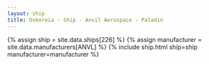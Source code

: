 ```yaml
---
layout: ship
title: Oskoreia - Ship - Anvil Aerospace - Paladin
---
```

{% assign ship = site.data.ships[226] %}
{% assign manufacturer = site.data.manufacturers[ANVL] %}
{% include ship.html ship=ship manufacturer=manufacturer %}
